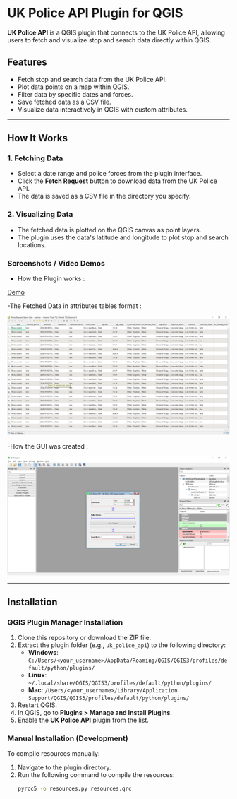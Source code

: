 # UK Police API Plugin for QGIS

**UK Police API** is a QGIS plugin that connects to the UK Police API, allowing users to fetch and visualize stop and search data directly within QGIS.

## Features
- Fetch stop and search data from the UK Police API.
- Plot data points on a map within QGIS.
- Filter data by specific dates and forces.
- Save fetched data as a CSV file.
- Visualize data interactively in QGIS with custom attributes.

---

## How It Works

### 1. Fetching Data
- Select a date range and police forces from the plugin interface.
- Click the **Fetch Request** button to download data from the UK Police API.
- The data is saved as a CSV file in the directory you specify.

### 2. Visualizing Data
- The fetched data is plotted on the QGIS canvas as point layers.
- The plugin uses the data's latitude and longitude to plot stop and search locations.

### Screenshots / Video Demos

- How the Plugin works : 

[Demo](Media/Demo.mp4)

-The Fetched Data in attributes tables format :

![attributes tables](Media/img1.png)

-How the GUI was created :

![attributes tables](Media/img2.png)


---

## Installation

### QGIS Plugin Manager Installation
1. Clone this repository or download the ZIP file.
2. Extract the plugin folder (e.g., `uk_police_api`) to the following directory:
   - **Windows**: `C:/Users/<your_username>/AppData/Roaming/QGIS/QGIS3/profiles/default/python/plugins/`
   - **Linux**: `~/.local/share/QGIS/QGIS3/profiles/default/python/plugins/`
   - **Mac**: `/Users/<your_username>/Library/Application Support/QGIS/QGIS3/profiles/default/python/plugins/`
3. Restart QGIS.
4. In QGIS, go to **Plugins > Manage and Install Plugins**.
5. Enable the **UK Police API** plugin from the list.

### Manual Installation (Development)
To compile resources manually:
1. Navigate to the plugin directory.
2. Run the following command to compile the resources:
   ```bash
   pyrcc5 -o resources.py resources.qrc
